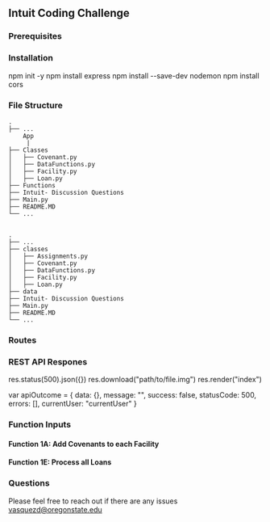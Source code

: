 ## Intuit Coding Challenge

### Prerequisites

### Installation 
npm init -y
npm install express
npm install --save-dev nodemon
npm install cors


### File Structure
    .
    ├── ...
        App 	               
         |
    ├── Classes             
    │   ├── Covenant.py              
    │   ├── DataFunctions.py             
    │   ├── Facility.py             
    │   ├── Loan.py           
    ├── Functions 							 
    ├── Intuit- Discussion Questions     
    ├── Main.py 						 
    ├── README.MD
    └── ...


    .
    ├── ...
    ├── classes 	                   
    │   ├── Assignments.py               
    │   ├── Covenant.py              
    │   ├── DataFunctions.py             
    │   ├── Facility.py             
    │   ├── Loan.py           
    ├── data 							 
    ├── Intuit- Discussion Questions     
    ├── Main.py 						 
    ├── README.MD
    └── ...
 
### Routes

### REST API Respones
res.status(500).json({})
res.download("path/to/file.img")
res.render("index")

var apiOutcome = {
    data: {},
    message: "", 
    success: false,
    statusCode: 500,
    errors: [], 
    currentUser: "currentUser"
}

### Function Inputs
#### Function 1A: Add Covenants to each Facility ####

 
#### Function 1E: Process all Loans ####
 

### Questions
Please feel free to reach out if there are any issues
vasquezd@oregonstate.edu

 

